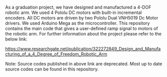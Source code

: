 As a graduation project, we have designed and manufactured a 4-DOF robotic arm. 
We used 4 Pololu DC motors with built-in incremental encoders. 
All DC motors are driven by two Pololu Dual VNH5019 Dc Motor drivers. 
We used Arduino Mega as the microcontroller. 
This repository contains the main code that gives a user-defined ramp signal to motors of the robotic arm. 
For further information about the project please refer to the below link:

https://www.researchgate.net/publication/322272849_Design_and_Manufacturing_of_a_4_Degree_of_Freedom_Robotic_Arm

Note: Source codes published in above link are deprecated. Most up to date source codes can be found in this repository.

